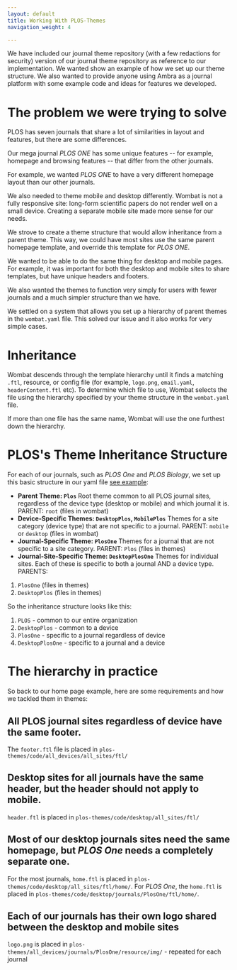 ```yaml
---
layout: default
title: Working With PLOS-Themes
navigation_weight: 4

---
```


We have included our journal theme repository (with a few redactions for security) version of our journal theme repository as reference to our implementation. We wanted show an example of how we set up our theme structure. We also wanted to provide anyone using Ambra as a journal platform with some example code and ideas for features we developed.

# The problem we were trying to solve

PLOS has seven journals that share a lot of similarities in layout and features, but there are some differences.

Our mega journal _PLOS ONE_ has some unique features -- for example, homepage and browsing features -- that differ from the other journals.

For example, we wanted _PLOS ONE_ to have a very different homepage layout than our other journals.

We also needed to theme mobile and desktop differently. Wombat is not a fully responsive site: long-form scientific papers do not render well on a small device. Creating a separate mobile site made more sense for our needs.

We strove to create a theme structure that would allow inheritance from a parent theme. This way, we could have most sites use the same parent homepage template, and override this template for _PLOS ONE_.

We wanted to be able to do the same thing for desktop and mobile pages. For example, it was important for both the desktop and mobile sites to share templates, but have unique headers and footers.

We also wanted the themes to function very simply for users with fewer journals and a much simpler structure than we have.

We settled on a system that allows you set up a hierarchy of parent themes in the `wombat.yaml` file. This solved our issue and it also works for very simple cases.

# Inheritance

Wombat descends through the template hierarchy until it finds a matching `.ftl`, resource, or config file (for example, `logo.png`, `email.yaml`, `headerContent.ftl` etc). To determine which file to use, Wombat selects the file using the hierarchy specified by your theme structure in the `wombat.yaml` file.

If more than one file has the same name, Wombat will use the one furthest down the hierarchy.

# PLOS's Theme Inheritance Structure

For each of our journals, such as _PLOS One_ and _PLOS Biology_, we set up this basic structure in our yaml file [see example](https://plos.github.io/ambraproject/example/wombat.yaml.plos):

- **Parent Theme: ```Plos```**
Root theme common to all PLOS journal sites, regardless of the device type (desktop or mobile) and which journal it is.
PARENT:  ```root```  (files in wombat)
- **Device-Specific Themes: ```DesktopPlos```, ```MobilePlos```**
Themes for a site category (device type) that are not specific to a journal.
PARENT: ```mobile``` or ```desktop``` (files in wombat)
- **Journal-Specific Theme: ```PlosOne```**
Themes for a journal that are not specific to a site category.
PARENT: ```Plos``` (files in themes)
- **Journal-Site-Specific Theme: ```DesktopPlosOne```**
Themes for individual sites. Each of these is specific to both a journal AND a device type.
PARENTS:
1. ```PlosOne``` (files in themes)
2. ```DesktopPlos``` (files in themes)

So the inheritance structure looks like this:

1. ```PLOS``` -  common to our entire organization
2. ```DesktopPlos``` - common to a device
3. ```PlosOne``` - specific to a journal regardless of device
4. ```DesktopPlosOne``` - specific to a journal and a device

# The hierarchy in practice

So back to our home page example, here are some requirements and how we tackled them in themes:

## All PLOS journal sites regardless of device have the same footer.

The `footer.ftl` file is placed in ```plos-themes/code/all_devices/all_sites/ftl/```

## Desktop sites for all journals have the same header, but the header should not apply to mobile.

`header.ftl` is placed in ```plos-themes/code/desktop/all_sites/ftl/```

## Most of our desktop journals sites need the same homepage, but _PLOS One_ needs a completely separate one.

For the most journals, `home.ftl` is placed in ```plos-themes/code/desktop/all_sites/ftl/home/```.
For _PLOS One_, the `home.ftl` is placed in ```plos-themes/code/desktop/journals/PlosOne/ftl/home/```.

## Each of our journals has their own logo shared between the desktop and mobile sites

`logo.png` is placed in ```plos-themes/all_devices/journals/PlosOne/resource/img/``` - repeated for each journal
